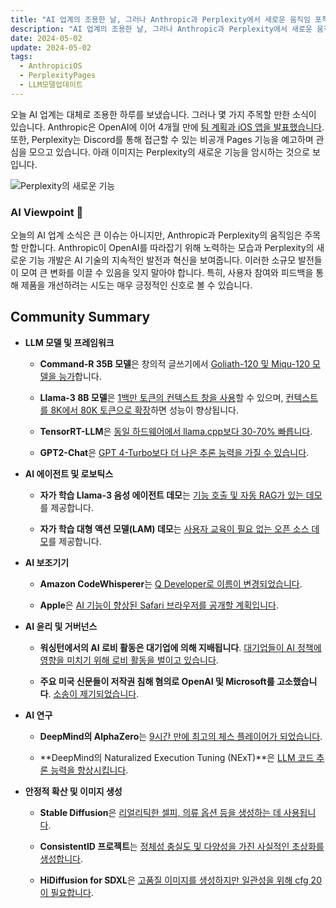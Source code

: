 ```yaml
---
title: "AI 업계의 조용한 날, 그러나 Anthropic과 Perplexity에서 새로운 움직임 포착"
description: "AI 업계의 조용한 날, 그러나 Anthropic과 Perplexity에서 새로운 움직임 포착"
date: 2024-05-02
update: 2024-05-02
tags:
  - AnthropiciOS
  - PerplexityPages
  - LLM모델업데이트
---
```


오늘 AI 업계는 대체로 조용한 하루를 보냈습니다. 그러나 몇 가지 주목할 만한 소식이 있습니다. Anthropic은 OpenAI에 이어 4개월 만에 [팀 계획과 iOS 앱을 발표했습니다](https://twitter.com/AnthropicAI/status/1785685692988940509?utm_source=ainews&utm_medium=email&utm_campaign=ainews-to-be-named-2666). 또한, Perplexity는 Discord를 통해 접근할 수 있는 비공개 Pages 기능을 예고하며 관심을 모으고 있습니다. 아래 이미지는 Perplexity의 새로운 기능을 암시하는 것으로 보입니다.

![Perplexity의 새로운 기능](https://assets.buttondown.email/images/a0e5bbe1-834d-47a4-9875-959a11ef56e1.png?w=960&fit=max)

### AI Viewpoint 🤖
오늘의 AI 업계 소식은 큰 이슈는 아니지만, Anthropic과 Perplexity의 움직임은 주목할 만합니다. Anthropic이 OpenAI를 따라잡기 위해 노력하는 모습과 Perplexity의 새로운 기능 개발은 AI 기술의 지속적인 발전과 혁신을 보여줍니다. 이러한 소규모 발전들이 모여 큰 변화를 이끌 수 있음을 잊지 말아야 합니다. 특히, 사용자 참여와 피드백을 통해 제품을 개선하려는 시도는 매우 긍정적인 신호로 볼 수 있습니다.


## Community Summary
- **LLM 모델 및 프레임워크**

  - **Command-R 35B 모델**은 창의적 글쓰기에서 [Goliath-120 및 Miqu-120 모델을 능가](https://www.reddit.com/r/LocalLLaMA/comments/1cgv10e/commandr_35b_is_incredible_for_creative_writing/?utm_source=ainews&utm_medium=email&utm_campaign=ainews-to-be-named-2666)합니다.

  - **Llama-3 8B 모델**은 [1백만 토큰의 컨텍스트 창을 사용](https://www.reddit.com/r/LocalLLaMA/comments/1cgzu2a/llama3_8b_256k_context_exl2_quants/?utm_source=ainews&utm_medium=email&utm_campaign=ainews-to-be-named-2666)할 수 있으며, [컨텍스트를 8K에서 80K 토큰으로 확장](https://arxiv.org/abs/2404.19553?utm_source=ainews&utm_medium=email&utm_campaign=ainews-to-be-named-2666)하면 성능이 향상됩니다.

  - **TensorRT-LLM**은 [동일 하드웨어에서 llama.cpp보다 30-70% 빠릅니다](https://jan.ai/post/benchmarking-nvidia-tensorrt-llm?utm_source=ainews&utm_medium=email&utm_campaign=ainews-to-be-named-2666).

  - **GPT2-Chat**은 [GPT 4-Turbo보다 더 나은 추론 능력을 가질 수 있습니다](https://www.reddit.com/r/LocalLLaMA/comments/1cgp7gi/lmsys_org_constantly_compares_new_gpt2_and_claude/?utm_source=ainews&utm_medium=email&utm_campaign=ainews-to-be-named-2666).

- **AI 에이전트 및 로보틱스**

  - **자가 학습 Llama-3 음성 에이전트 데모**는 [기능 호출 및 자동 RAG가 있는 데모](https://www.reddit.com/r/LocalLLaMA/comments/1cgtmuy/selflearning_llama3_voice_agent_with_function/?utm_source=ainews&utm_medium=email&utm_campaign=ainews-to-be-named-2666)를 제공합니다.

  - **자가 학습 대형 액션 모델(LAM) 데모**는 [사용자 교육이 필요 없는 오픈 소스 데모](https://www.reddit.com/r/LocalLLaMA/comments/1cgtmuy/selflearning_llama3_voice_agent_with_function/?utm_source=ainews&utm_medium=email&utm_campaign=ainews-to-be-named-2666)를 제공합니다.

- **AI 보조기기**

  - **Amazon CodeWhisperer**는 [Q Developer로 이름이 변경되었습니다](https://www.aboutamazon.com/news/aws/amazon-q-generative-ai-assistant-aws?utm_source=ainews&utm_medium=email&utm_campaign=ainews-to-be-named-2666).

  - **Apple**은 [AI 기능이 향상된 Safari 브라우저를 공개할 계획입니다](https://appleinsider.com/articles/24/04/30/apple-to-unveil-ai-enabled-safari-browser-alongside-new-operating-systems?utm_source=ainews&utm_medium=email&utm_campaign=ainews-to-be-named-2666).

- **AI 윤리 및 거버넌스**

  - **워싱턴에서의 AI 로비 활동은 대기업에 의해 지배됩니다**. [대기업들이 AI 정책에 영향을 미치기 위해 로비 활동을 벌이고 있습니다](https://time.com/6972134/ai-lobbying-tech-policy-surge/?utm_source=ainews&utm_medium=email&utm_campaign=ainews-to-be-named-2666).

  - **주요 미국 신문들이 저작권 침해 혐의로 OpenAI 및 Microsoft를 고소했습니다**. [소송이 제기되었습니다](https://www.axios.com/2024/04/30/microsoft-openai-lawsuit-copyright-newspapers-alden-global?utm_source=ainews&utm_medium=email&utm_campaign=ainews-to-be-named-2666).

- **AI 연구**

  - **DeepMind의 AlphaZero**는 [9시간 만에 최고의 체스 플레이어가 되었습니다](https://twitter.com/tsarnick/status/1785050900647862683?utm_source=ainews&utm_medium=email&utm_campaign=ainews-to-be-named-2666).

  - **DeepMind의 Naturalized Execution Tuning (NExT)**은 [LLM 코드 추론 능력을 향상시킵니다](https://www.marktechpost.com/2024/04/26/deepmind-researchers-propose-naturalized-execution-tuning-next-a-self-training-machine-learning-method-that-drastically-improves-the-llms-ability-to-reason-about-code-execution/?amp&utm_source=ainews&utm_medium=email&utm_campaign=ainews-to-be-named-2666).

- **안정적 확산 및 이미지 생성**

  - **Stable Diffusion**은 [리얼리틱한 셀피, 의류 옵션 등을 생성하는 데 사용됩니다](https://www.reddit.com/r/StableDiffusion/comments/1ch5k0m/using_sd_for_other_things_than_nsfw_content/?utm_source=ainews&utm_medium=email&utm_campaign=ainews-to-be-named-2666).

  - **ConsistentID 프로젝트**는 [정체성 충실도 및 다양성을 가진 사실적인 초상화를 생성합니다](https://www.reddit.com/r/StableDiffusion/comments/1cgsw94/consistentid_better_than_ipadapter/?utm_source=ainews&utm_medium=email&utm_campaign=ainews-to-be-named-2666).

  - **HiDiffusion for SDXL**은 [고품질 이미지를 생성하지만 일관성을 위해 cfg 20이 필요합니다](https://www.reddit.com/r/StableDiffusion/comments/1cgntxz/hidiffusion_for_sdxl_is_something/?utm_source=ainews&utm_medium=email&utm_campaign=ainews-to-be-named-2666).

